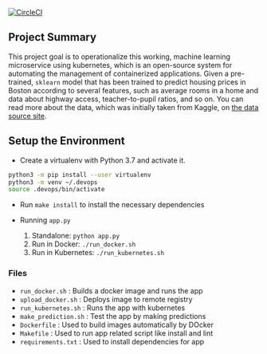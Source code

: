 [![CircleCI](https://dl.circleci.com/status-badge/img/gh/paakofiaidoo/project-ml-microservice-kubernetes/tree/main.svg?style=svg)](https://dl.circleci.com/status-badge/redirect/gh/paakofiaidoo/project-ml-microservice-kubernetes/tree/main)

## Project Summary

This project goal is to operationalize this working, machine learning microservice using kubernetes, which is an open-source system for automating the management of containerized applications. Given a pre-trained, `sklearn` model that has been trained to predict housing prices in Boston according to several features, such as average rooms in a home and data about highway access, teacher-to-pupil ratios, and so on. You can read more about the data, which was initially taken from Kaggle, on [the data source site](https://www.kaggle.com/c/boston-housing).


## Setup the Environment

* Create a virtualenv with Python 3.7 and activate it.

```bash
python3 -m pip install --user virtualenv
python3 -m venv ~/.devops
source .devops/bin/activate
```

* Run `make install` to install the necessary dependencies

* Running `app.py`

    1. Standalone:  `python app.py`
    2. Run in Docker:  `./run_docker.sh`
    3. Run in Kubernetes:  `./run_kubernetes.sh`

### Files

* `run_docker.sh` : Builds a docker image and runs the app
* `upload_docker.sh` : Deploys image to remote registry
* `run_kubernetes.sh` : Runs the app with kubernetes 
* `make_prediction.sh` : Test the app by making predictions 
* `Dockerfile` :  Used to build images automatically by DOcker
* `Makefile` :  Used to run app related script like install and lint
* `requirements.txt` :  Used to install dependencies for app
